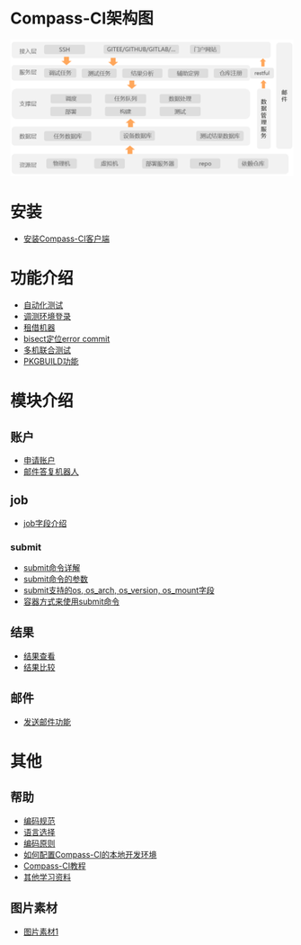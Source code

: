 Compass-CI架构图
================

![](./pictures/compass-ci-architecture.png)

安装
====

- [安装Compass-CI客户端](./user-guide/install-cci-client.md)

功能介绍
========

- [自动化测试](./test-guide/test-oss-project.zh.md)
- [调测环境登录](./user-guide/log-in-machine-debug.md)
- [租借机器](./user-guide/borrow-machine.zh.md)
- [bisect定位error commit](./user-guide/bisect_email.en.md)
- [多机联合测试](./test-guide/multi-device-test.md)
- [PKGBUILD功能](./test-guide/write-PKGBUILD.zh.md)

模块介绍
========

账户
----

- [申请账户](./user-guide/apply-account.zh.md)
- [邮件答复机器人](../container/mail-robot/README.md)

job
---

- [job字段介绍](./job/fields/)

### submit

- [submit命令详解](./job/submit/submit-job.zh.md)
- [submit命令的参数](./job/submit/options/)
- [submit支持的os, os_arch, os_version, os_mount字段](./job/submit/supported-testbox-matrix.md)
- [容器方式来使用submit命令](./job/submit/build-lkp-tests-container.zh.md)

结果
----

- [结果查看](./result/browse-results.zh.md)
- [结果比较](./result/compare-results.zh.md)

邮件
----

- [发送邮件功能](../container/send-mail/README.md)

其他
====

帮助
----

- [编码规范](./development/code-spec.md)
- [语言选择](./development/lang-choice.md)
- [编码原则](./development/principles.md)
- [如何配置Compass-CI的本地开发环境](./development/develop-enviroment.md)
- [Compass-CI教程](./user-guide/tutorial.md)
- [其他学习资料](./development/learning-resources.md)

图片素材
--------

- [图片素材1](./pictures/)
